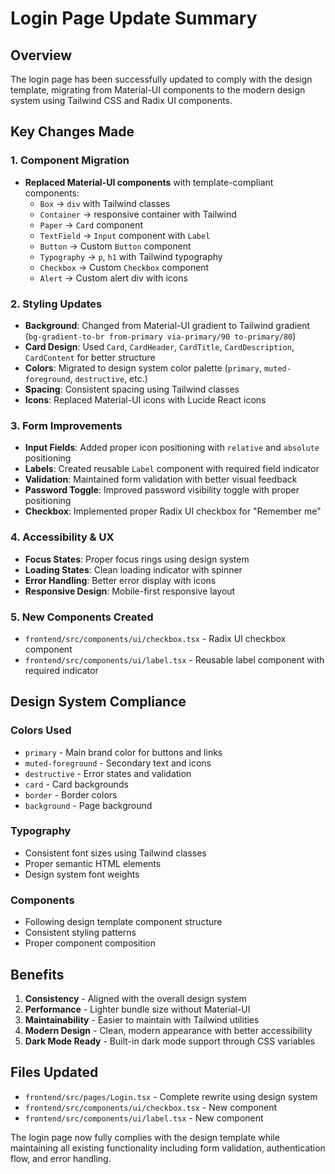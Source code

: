 # Login Page Update Summary

## Overview

The login page has been successfully updated to comply with the design template, migrating from Material-UI components to the modern design system using Tailwind CSS and Radix UI components.

## Key Changes Made

### 1. Component Migration

- **Replaced Material-UI components** with template-compliant components:
  - `Box` → `div` with Tailwind classes
  - `Container` → responsive container with Tailwind
  - `Paper` → `Card` component
  - `TextField` → `Input` component with `Label`
  - `Button` → Custom `Button` component
  - `Typography` → `p`, `h1` with Tailwind typography
  - `Checkbox` → Custom `Checkbox` component
  - `Alert` → Custom alert div with icons

### 2. Styling Updates

- **Background**: Changed from Material-UI gradient to Tailwind gradient (`bg-gradient-to-br from-primary via-primary/90 to-primary/80`)
- **Card Design**: Used `Card`, `CardHeader`, `CardTitle`, `CardDescription`, `CardContent` for better structure
- **Colors**: Migrated to design system color palette (`primary`, `muted-foreground`, `destructive`, etc.)
- **Spacing**: Consistent spacing using Tailwind classes
- **Icons**: Replaced Material-UI icons with Lucide React icons

### 3. Form Improvements

- **Input Fields**: Added proper icon positioning with `relative` and `absolute` positioning
- **Labels**: Created reusable `Label` component with required field indicator
- **Validation**: Maintained form validation with better visual feedback
- **Password Toggle**: Improved password visibility toggle with proper positioning
- **Checkbox**: Implemented proper Radix UI checkbox for "Remember me"

### 4. Accessibility & UX

- **Focus States**: Proper focus rings using design system
- **Loading States**: Clean loading indicator with spinner
- **Error Handling**: Better error display with icons
- **Responsive Design**: Mobile-first responsive layout

### 5. New Components Created

- `frontend/src/components/ui/checkbox.tsx` - Radix UI checkbox component
- `frontend/src/components/ui/label.tsx` - Reusable label component with required indicator

## Design System Compliance

### Colors Used

- `primary` - Main brand color for buttons and links
- `muted-foreground` - Secondary text and icons
- `destructive` - Error states and validation
- `card` - Card backgrounds
- `border` - Border colors
- `background` - Page background

### Typography

- Consistent font sizes using Tailwind classes
- Proper semantic HTML elements
- Design system font weights

### Components

- Following design template component structure
- Consistent styling patterns
- Proper component composition

## Benefits

1. **Consistency** - Aligned with the overall design system
2. **Performance** - Lighter bundle size without Material-UI
3. **Maintainability** - Easier to maintain with Tailwind utilities
4. **Modern Design** - Clean, modern appearance with better accessibility
5. **Dark Mode Ready** - Built-in dark mode support through CSS variables

## Files Updated

- `frontend/src/pages/Login.tsx` - Complete rewrite using design system
- `frontend/src/components/ui/checkbox.tsx` - New component
- `frontend/src/components/ui/label.tsx` - New component

The login page now fully complies with the design template while maintaining all existing functionality including form validation, authentication flow, and error handling.
